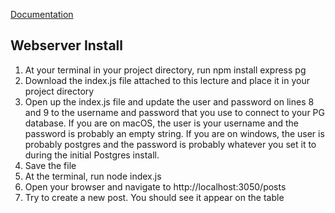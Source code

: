 [Documentation](https://github.com/datainsightat/DataScience_Examples/blob/gh-pages/pages/cs/postgresql.md)

## Webserver Install

1) At your terminal in your project directory, run npm install express pg
2) Download the index.js file attached to this lecture and place it in your project directory
3) Open up the index.js file and update the user and password on lines 8 and 9 to the username and password that you use to connect to your PG database. If you are on macOS, the user is your username and the password is probably an empty string. If you are on windows, the user is probably postgres and the password is probably whatever you set it to during the initial Postgres install.
4) Save the file
5) At the terminal, run node index.js
6) Open your browser and navigate to http://localhost:3050/posts
7) Try to create a new post. You should see it appear on the table
